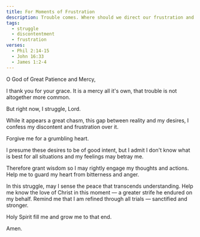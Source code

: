 ```yaml
---
title: For Moments of Frustration
description: Trouble comes. Where should we direct our frustration and impatience.
tags:
  - struggle
  - discontentment
  - frustration
verses:
  - Phil 2:14-15
  - John 16:33
  - James 1:2-4
---
```


O God of Great Patience and Mercy,

I thank you for your grace.
It is a mercy all it's own, that trouble is not altogether more common.

But right now, I struggle, Lord.

While it appears a great chasm, this gap between reality and my desires,
I confess my discontent and frustration over it.

Forgive me for a grumbling heart.

I presume these desires to be of good intent,
but I admit I don't know what is best for all situations
and my feelings may betray me.

Therefore grant wisdom so I may rightly engage my thoughts and actions.
Help me to guard my heart from bitterness and anger.

In this struggle, may I sense the peace that transcends understanding.
Help me know the love of Christ in this moment — a greater strife he endured on my behalf.
Remind me that I am refined through all trials — sanctified and stronger.

Holy Spirit fill me and grow me to that end.

Amen.
